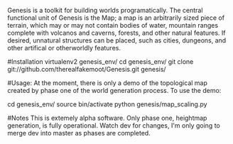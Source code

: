 Genesis is a toolkit for building worlds programatically. The central functional unit of Genesis is the Map; a map is an arbitrarily sized piece of terrain, which may or may not contain bodies of water, mountain ranges complete with volcanos and caverns, forests, and other natural features. If desired, unnatural structures can be placed, such as cities, dungeons, and other artifical or otherworldly features.

#Installation
    virtualenv2 genesis_env/
    cd genesis_env/
    git clone git://github.com/therealfakemoot/Genesis.git genesis/

#Usage:
At the moment, there is only a demo of the topological map created by phase one of the world generation process. To use the demo:

   cd genesis_env/
   source bin/activate
   python genesis/map_scaling.py

#Notes
This is extemely alpha software. Only phase one, heightmap generation, is fully operational. Watch dev for changes, I'm only going to merge dev into master as phases are completed.
